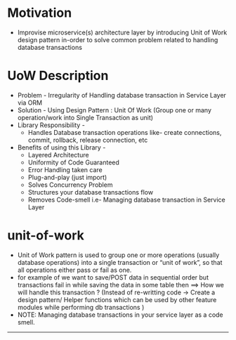 # Motivation

- Improvise microservice(s) architecture layer by introducing Unit of Work design pattern in-order to solve common problem related to handling database transactions

# UoW Description

- Problem - Irregularity of Handling database transaction in Service Layer via ORM
- Solution - Using Design Pattern : Unit Of Work (Group one or many operation/work into Single Transaction as unit)
- Library Responsibility -
  - Handles Database transaction operations like- create connections, commit, rollback, release connection, etc
- Benefits of using this Library -
  - Layered Architecture
  - Uniformity of Code Guaranteed
  - Error Handling taken care
  - Plug-and-play (just import)
  - Solves Concurrency Problem
  - Structures your database transactions flow
  - Removes Code-smell i.e- Managing database transaction in Service Layer

# unit-of-work

- Unit of Work pattern is used to group one or more operations (usually database operations) into a single transaction or “unit of work”, so that all operations either pass or fail as one.
- for example of we want to save/POST data in sequential order but transactions fail in while saving the data in some table then ==> How we will handle this transaction ? (Instead of re-writting code -> Create a design pattern/ Helper functions which can be used by other feature modules while performing db transactions )
- NOTE: Managing database transactions in your service layer as a code smell.

---
